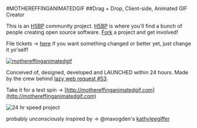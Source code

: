 #MOTHEREFFINGANIMATEDGIF
##Drag + Drop, Client-side, Animated GIF Creator

This is an [H5BP](http://h5bp.github.com) community project. [H5BP](http://h5bp.github.com) is where you'll find a bunch of people creating open source software. 
[Fork](http://h5bp.github.com) a project and get involved!

File tickets &rarr; [here](https://github.com/h5bp/mothereffinganimatedgif/issues) if you want something changed or better yet, just change it yo'self!

[![mothereffinganimatedgif](http://static.grayghostvisuals.com/h5bp/meag.png)](http://mothereffinganimatedgif.com)

Conceived of, designed, developed and LAUNCHED within 24 hours.
Made by the crew behind [lazy web request #53](https://github.com/h5bp/lazyweb-requests/issues/53). 

Take it for a test spin &rarr; [http://mothereffinganimatedgif.com](http://mothereffinganimatedgif.com)

![24 hr speed project](http://mothereffinganimatedgif.com/assets/img/project_approved.png)

probably unconsciously inspired by &rarr; @maxogden's [kathyleegiffer](https://github.com/maxogden/kathyleegiffer)
